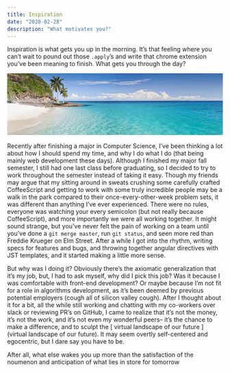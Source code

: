 ```yaml
---
title: Inspiration
date: "2020-02-28"
description: "What motivates you?"
---
```


Inspiration is what gets you up in the morning. It’s that feeling where you
can’t wait to pound out those `.apply`’s and write that chrome extension you’ve
been meaning to finish. What gets you through the day?


![beach](./beach.jpg)


Recently after finishing a major in Computer Science, I’ve been thinking a lot
about how I should spend my time, and why I do what I do (that being mainly web
development these days). Although I finished my major fall semester, I still had
one last class before graduating, so I decided to try to work throughout the
semester instead of taking it easy. Though my friends may argue that my sitting
around in sweats crushing some carefully crafted CoffeeScript and getting to
work with some truly incredible people may be a walk in the park compared to
their once-every-other-week problem sets, it was different than anything I’ve
ever experienced. There were no rules, everyone was watching your every
semicolon (but not really because CoffeeScript), and more importantly we were
all working together. It might sound strange, but you’ve never felt the pain of
working on a team until you’ve done a `git merge master`, run `git status`, and
seen more red than Freddie Krueger on Elm Street. After a while I got into the
rhythm, writing specs for features and bugs, and throwing together angular
directives with JST templates, and it started making a little more sense.


But why was I doing it? Obviously there’s the axiomatic generalization that it’s
my job, but, I had to ask myself, why did I pick this job? Was it because I was
comfortable with front-end development? Or maybe because I’m not fit for a role
in algorithms development, as it’s been deemed by previous potential employers
(cough all of silicon valley cough). After I thought about it for a bit, all the
while still working and chatting with my co-workers over slack or reviewing PR’s
on GitHub, I came to realize that it’s not the money, it’s not the work, and
it’s not even my wonderful peers– it’s the chance to make a difference, and to
sculpt the [ virtual landscape of our future ](virtual landscape of our
future). It may seem overtly self-centered and egocentric, but I dare say you
have to be.


After all, what else wakes you up more than the satisfaction of the noumenon
and anticipation of what lies in store for tomorrow

